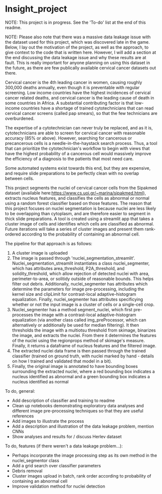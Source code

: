 # Insight_project

NOTE: This project is in progress. See the 'To-do' list at the end of this readme. 

NOTE: Please also note that there was a massive data leakage issue with the dataset used for this project, which was discovered late in the game. Below, I lay out the motivation of the project, as well as the approach, to give context to the code that is written here. However, I will add a section at the end discussing the data leakage issue and why these results are at fault. This is really important for anyone planning on using this dataset in the future, as there are few publically available cervical cancer datasets out there. 

Cervical cancer is the 4th leading cancer in women, causing roughly 300,000 deaths annually, even though it is preventable with regular screening. Low income countries have the highest incidences of cervical cancer related deaths, and cervical cancer is the leading cause of death in some countries in Africa. A substantial contributing factor is that low-income countries have a shortage of trained cytotechnicians that can read cervical cancer screens (called pap smears), so that the few technicians are overburdened. 

The expertise of a cytotechnician can never truly be replaced, and as it is, cytotechnicians are able to screen for cervical cancer with reasonable accuracy (85% or above). However, searching for cancerous or precancerous cells is a needle-in-the-haystack search process. Thus, a tool that can prioritize the cytotechnician's workflow to begin with views that have the highest probability of a cancerous cell would massively improve the efficiency of a diagnosis to the patients that most need care. 

Some automated systems exist towards this end, but they are expensive, and require slide preparations to be perfectly clean with no overlap between cells. 

This project segments the nuclei of cervical cancer cells from the Sipakmed dataset (available here:https://www.cs.uoi.gr/~marina/sipakmed.html), extracts nucleus features, and classifies the cells as abnormal or normal using a random forest classifier based on those features. The reason that this project focuses on nuclei segmentation is because nuclei are less likely to be overlapping than cytoplasm, and are therefore easier to segment in thick slide preparations. A tool is created using a streamlit app that takes a cluster image of cells and identifies which cells are classified as abnormal. Future iterations will take a series of cluster images and present them rank-ordered according to the probability of containing an abnormal cell. 

The pipeline for that approach is as follows:
1. A cluster image is uploaded
2. The image is passed through 'nuclei_segmentation_streamlit'. Nuclei_segmentation_streamlit instantiates a class nuclei_segmenter, which has attributes area_threshold, P2A_threshold, and solidity_threshold, which allow rejection of detected nuclei with area, perimeter-to-area, or solitidy outside of reasonable bounds. This helps filter out debris. Additionally, nuclei_segmenter has attributes which determine the parameters for image pre-processing, including the kernel size and clipLimit for contrast-local adaptive-histogram equalization. Finally, nuclei_segmenter has attributes specificying whether or not the input image is a cluster of cells or a single-cell crop. 
3. Nuclei_segmenter has a method segment_nuclei, which first pre-processes the image with a contrast-local adaptive-histogram equalization (via another class called img_preProcessor, which can alternatively or additionally be used for median filtering). It then thresholds the image with a multiotsu threshold from skimage, binarizes the image, and extracts the nuclei. From there it determines the features of the nuclei using the regionprops method of skimage's measure. Finally, it returns a dataframe of nucleus features and the filtered image. 
4. The extracted nuclei data frame is then passed through the trained classifier (trained on ground truth, with nuclei marked by hand - details on how I trained and validated that model in a bit).
5. Finally, the original image is annotated to have bounding boxes surrounding the extracted nuclei, where a red bounding box indicates a nucleus identified as abnormal and a green bounding box indicates a nucleus identified as normal

To do, general:
- Add description of classifier and training to readme
- Clean up notebooks demonstrating exploratory data analyses and different image pre-processing techniques so that they are useful references
- Add images to illustrate the process
- Add a description and illustration of the data leakage problem, mention CNNs
- Show analyses and results for / discuss Herlev dataset

To do, features (if there weren't a data leakage problem...):
- Perhaps incorporate the image processing step as its own method in the nuclei_segmentor class
- Add a grid search over classifier parameters
- Debris removal 
- Cluster images upload in batch, rank order according to probability of containing an abnormal cell
- Improve validation method for nuclei detection 
